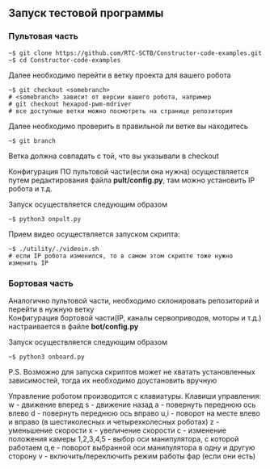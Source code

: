 ## Запуск тестовой программы   

### Пультовая часть   

```shell
~$ git clone https://github.com/RTC-SCTB/Constructor-code-examples.git
~$ cd Constructor-code-examples
```
Далее необходимо перейти в ветку проекта для вашего робота   
   
```shell
~$ git checkout <somebranch>    
# <somebranch> зависит от версии вашего робота, например
# git checkout hexapod-pwm-mdriver
# все доступные ветки можно посмотреть на странице репозитория
```

Далее необходимо проверить в правильной ли ветке вы находитесь   
      
```shell
~$ git branch
```
Ветка должна совпадать с той, что вы указывали в checkout
    
Конфигурация ПО пультовой части(если она нужна) осуществляется
путем редактирования файла **pult/config.py**, там можно установить
IP робота и т.д.   
   
Запуск осуществляется следующим образом   
    
```shell
~$ python3 onpult.py
```
   
Прием видео осуществляется запуском скрипта:   
   
```shell
~$ ./utility/./videoin.sh
# если IP робота изменился, то в самом этом скрипте тоже нужно изменить IP
```   
   
### Бортовая часть
Аналогично пультовой части, необходимо склонировать репозиторий и перейти в нужную ветку   
Конфигурация бортовой части(IP, каналы сервоприводов, моторы и т.д.)
настраивается в файле **bot/config.py**    

Запуск осуществляется следующим образом   
    
```shell
~$ python3 onboard.py
```   

P.S. Возможно для запуска скриптов может не хватать установленных зависимостей, тогда
их необходимо доустановить вручную   

Управление роботом производится с клавиатуры.
Клавиши управления:
w - движение вперед
s - движение назад
a - повернуть переднюю ось влево
d - повернуть переднюю ось вправо
u,i - поворот на месте влево и вправо (в шестиколесных и четырехколесных роботах)
z - уменьшение скорости
x - увеличение скорости
c - изменение положения камеры
1,2,3,4,5 - выбор оси манипулятора, с которой работаем
q,e - поворот выбранной оси манипулятора в одну и другую сторону
v - включить/переключить режим работы фар (если они есть)

